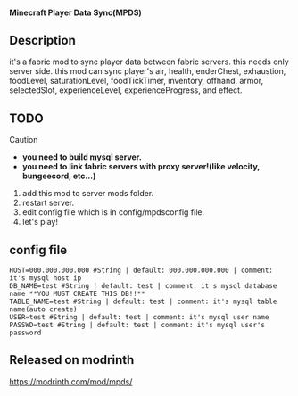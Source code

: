 #### Minecraft Player Data Sync(MPDS)
## Description
it's a fabric mod to sync player data between fabric servers. this needs only server side. this mod can sync player's air, health, enderChest, exhaustion, foodLevel, saturationLevel, foodTickTimer, inventory, offhand, armor, selectedSlot, experienceLevel, experienceProgress, and effect. 
## TODO
> [!CAUTION]
> - **you need to build mysql server.**
> - **you need to link fabric servers with proxy server!(like velocity, bungeecord, etc...)**
1. add this mod to server mods folder.
1. restart server.
1. edit config file which is in config/mpdsconfig file.
1. let's play!
## config file
```
HOST=000.000.000.000 #String | default: 000.000.000.000 | comment: it's mysql host ip
DB_NAME=test #String | default: test | comment: it's mysql database name **YOU MUST CREATE THIS DB!!**
TABLE_NAME=test #String | default: test | comment: it's mysql table name(auto create)
USER=test #String | default: test | comment: it's mysql user name
PASSWD=test #String | default: test | comment: it's mysql user's password
```
## Released on modrinth
https://modrinth.com/mod/mpds/
